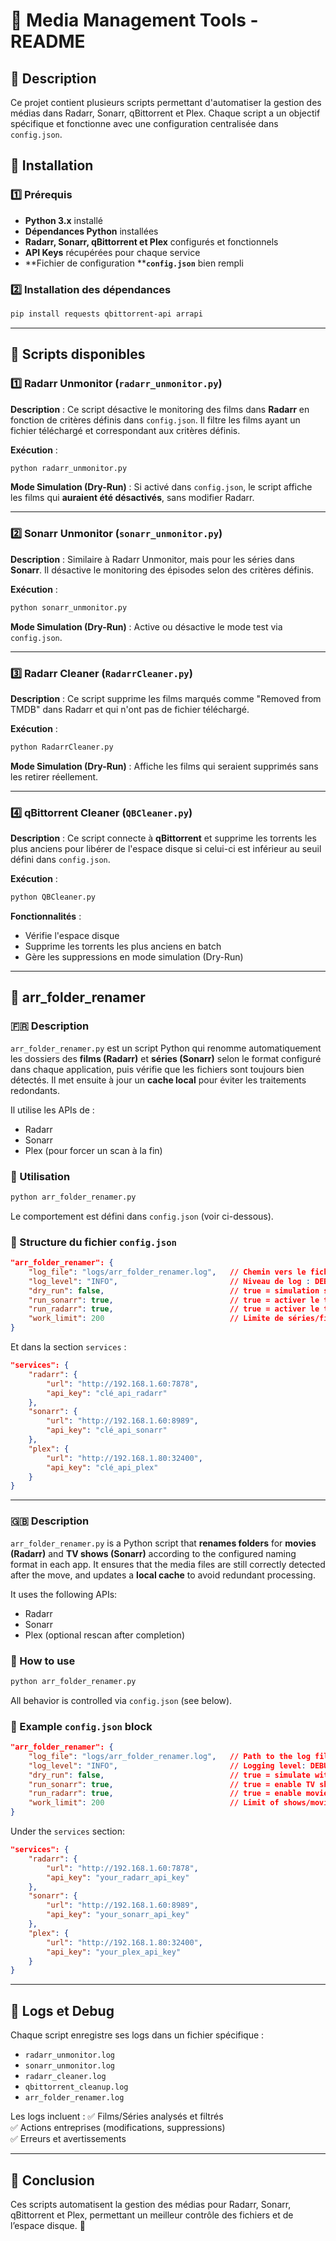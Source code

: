 # 📌 Media Management Tools - README

## 🚀 Description

Ce projet contient plusieurs scripts permettant d'automatiser la gestion des médias dans Radarr, Sonarr, qBittorrent et Plex. Chaque script a un objectif spécifique et fonctionne avec une configuration centralisée dans `config.json`.

## 📂 Installation

### 1️⃣ Prérequis

- **Python 3.x** installé
- **Dépendances Python** installées
- **Radarr, Sonarr, qBittorrent et Plex** configurés et fonctionnels
- **API Keys** récupérées pour chaque service
- \*\*Fichier de configuration \*\***`config.json`** bien rempli

### 2️⃣ Installation des dépendances

```bash
pip install requests qbittorrent-api arrapi
```

---

## 🔧 Scripts disponibles

### 1️⃣ **Radarr Unmonitor** (`radarr_unmonitor.py`)

**Description** :
Ce script désactive le monitoring des films dans **Radarr** en fonction de critères définis dans `config.json`. Il filtre les films ayant un fichier téléchargé et correspondant aux critères définis.

**Exécution** :

```bash
python radarr_unmonitor.py
```

**Mode Simulation (Dry-Run)** :
Si activé dans `config.json`, le script affiche les films qui **auraient été désactivés**, sans modifier Radarr.

---

### 2️⃣ **Sonarr Unmonitor** (`sonarr_unmonitor.py`)

**Description** :
Similaire à Radarr Unmonitor, mais pour les séries dans **Sonarr**. Il désactive le monitoring des épisodes selon des critères définis.

**Exécution** :

```bash
python sonarr_unmonitor.py
```

**Mode Simulation (Dry-Run)** :
Active ou désactive le mode test via `config.json`.

---

### 3️⃣ **Radarr Cleaner** (`RadarrCleaner.py`)

**Description** :
Ce script supprime les films marqués comme "Removed from TMDB" dans Radarr et qui n'ont pas de fichier téléchargé.

**Exécution** :

```bash
python RadarrCleaner.py
```

**Mode Simulation (Dry-Run)** :
Affiche les films qui seraient supprimés sans les retirer réellement.

---

### 4️⃣ **qBittorrent Cleaner** (`QBCleaner.py`)

**Description** :
Ce script connecte à **qBittorrent** et supprime les torrents les plus anciens pour libérer de l'espace disque si celui-ci est inférieur au seuil défini dans `config.json`.

**Exécution** :

```bash
python QBCleaner.py
```

**Fonctionnalités** :

- Vérifie l'espace disque
- Supprime les torrents les plus anciens en batch
- Gère les suppressions en mode simulation (Dry-Run)

---

## 📁 arr_folder_renamer

### 🇫🇷 Description

`arr_folder_renamer.py` est un script Python qui renomme automatiquement les dossiers des **films (Radarr)** et **séries (Sonarr)** selon le format configuré dans chaque application, puis vérifie que les fichiers sont toujours bien détectés. Il met ensuite à jour un **cache local** pour éviter les traitements redondants.

Il utilise les APIs de :
- Radarr
- Sonarr
- Plex (pour forcer un scan à la fin)

### 🔧 Utilisation

```bash
python arr_folder_renamer.py
```

Le comportement est défini dans `config.json` (voir ci-dessous).

### 📁 Structure du fichier `config.json`

```json
"arr_folder_renamer": {
    "log_file": "logs/arr_folder_renamer.log",   // Chemin vers le fichier de logs
    "log_level": "INFO",                         // Niveau de log : DEBUG, INFO, WARNING, etc.
    "dry_run": false,                            // true = simulation sans modifier quoi que ce soit
    "run_sonarr": true,                          // true = activer le traitement des séries
    "run_radarr": true,                          // true = activer le traitement des films
    "work_limit": 200                            // Limite de séries/films à traiter à chaque exécution
}
```

Et dans la section `services` :

```json
"services": {
    "radarr": {
        "url": "http://192.168.1.60:7878",
        "api_key": "clé_api_radarr"
    },
    "sonarr": {
        "url": "http://192.168.1.60:8989",
        "api_key": "clé_api_sonarr"
    },
    "plex": {
        "url": "http://192.168.1.80:32400",
        "api_key": "clé_api_plex"
    }
}
```

---

### 🇬🇧 Description

`arr_folder_renamer.py` is a Python script that **renames folders** for **movies (Radarr)** and **TV shows (Sonarr)** according to the configured naming format in each app. It ensures that the media files are still correctly detected after the move, and updates a **local cache** to avoid redundant processing.

It uses the following APIs:
- Radarr
- Sonarr
- Plex (optional rescan after completion)

### 🔧 How to use

```bash
python arr_folder_renamer.py
```

All behavior is controlled via `config.json` (see below).

### 📁 Example `config.json` block

```json
"arr_folder_renamer": {
    "log_file": "logs/arr_folder_renamer.log",   // Path to the log file
    "log_level": "INFO",                         // Logging level: DEBUG, INFO, etc.
    "dry_run": false,                            // true = simulate without making any change
    "run_sonarr": true,                          // true = enable TV show processing
    "run_radarr": true,                          // true = enable movie processing
    "work_limit": 200                            // Limit of shows/movies to process per run
}
```

Under the `services` section:

```json
"services": {
    "radarr": {
        "url": "http://192.168.1.60:7878",
        "api_key": "your_radarr_api_key"
    },
    "sonarr": {
        "url": "http://192.168.1.60:8989",
        "api_key": "your_sonarr_api_key"
    },
    "plex": {
        "url": "http://192.168.1.80:32400",
        "api_key": "your_plex_api_key"
    }
}
```



---

## 📜 Logs et Debug

Chaque script enregistre ses logs dans un fichier spécifique :

- `radarr_unmonitor.log`
- `sonarr_unmonitor.log`
- `radarr_cleaner.log`
- `qbittorrent_cleanup.log`
- `arr_folder_renamer.log`

Les logs incluent :
✅ Films/Séries analysés et filtrés\
✅ Actions entreprises (modifications, suppressions)\
✅ Erreurs et avertissements

---

## 📌 Conclusion

Ces scripts automatisent la gestion des médias pour Radarr, Sonarr, qBittorrent et Plex, permettant un meilleur contrôle des fichiers et de l’espace disque. 🚀



